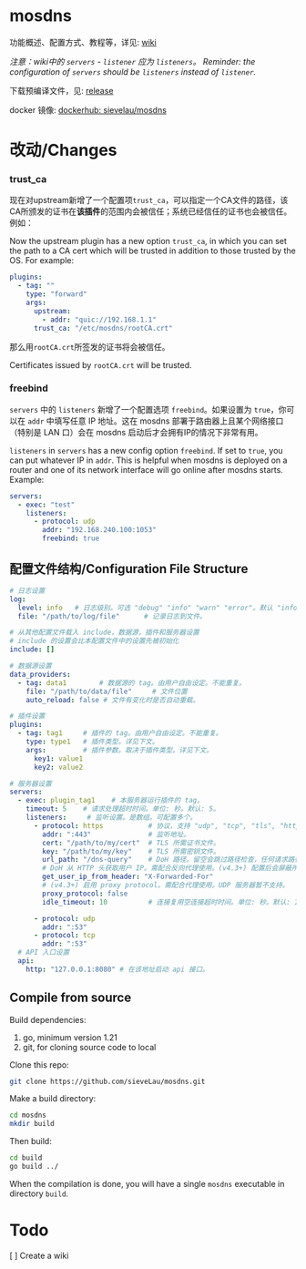 # mosdns

功能概述、配置方式、教程等，详见: [wiki](https://irine-sistiana.gitbook.io/mosdns-wiki/mosdns-v4)

*注意：wiki中的 `servers` - `listener` 应为 `listeners`。 Reminder: the configuration of `servers` should be `listeners` instead of `listener`.*

下载预编译文件，见: [release](https://github.com/sieveLau/mosdns/releases)

docker 镜像: [dockerhub: sievelau/mosdns](https://hub.docker.com/r/sievelau/mosdns)

# 改动/Changes

### trust_ca

现在对upstream新增了一个配置项`trust_ca`，可以指定一个CA文件的路径，该CA所颁发的证书在**该插件**的范围内会被信任；系统已经信任的证书也会被信任。例如：

Now the upstream plugin has a new option `trust_ca`, in which you can set the path to a CA cert which will be trusted in addition to those trusted by the OS. For example:

```yaml
plugins:
  - tag: ""
    type: "forward"
    args:
      upstream:
        - addr: "quic://192.168.1.1"
      trust_ca: "/etc/mosdns/rootCA.crt"
```

那么用`rootCA.crt`所签发的证书将会被信任。

Certificates issued by `rootCA.crt` will be trusted.

### freebind

`servers` 中的 `listeners` 新增了一个配置选项 `freebind`。如果设置为 `true`，你可以在 `addr` 中填写任意 IP 地址。这在 mosdns 部署于路由器上且某个网络接口（特别是 LAN 口）会在 mosdns 启动后才会拥有IP的情况下非常有用。

`listeners` in `servers` has a new config option `freebind`. If set to `true`, you can put whatever IP in `addr`. This is helpful when mosdns is deployed on a router and one of its network interface will go online after mosdns starts. Example:

```yaml
servers:
  - exec: "test"
    listeners:     
      - protocol: udp
        addr: "192.168.240.100:1053"
        freebind: true
```

## 配置文件结构/Configuration File Structure

```yaml
# 日志设置
log:
  level: info   # 日志级别。可选 "debug" "info" "warn" "error"。默认 "info"。
  file: "/path/to/log/file"      # 记录日志到文件。

# 从其他配置文件载入 include，数据源，插件和服务器设置
# include 的设置会比本配置文件中的设置先被初始化
include: []

# 数据源设置
data_providers:
  - tag: data1        # 数据源的 tag。由用户自由设定。不能重复。
    file: "/path/to/data/file"     # 文件位置
    auto_reload: false # 文件有变化时是否自动重载。

# 插件设置
plugins:
  - tag: tag1     # 插件的 tag。由用户自由设定。不能重复。
    type: type1   # 插件类型。详见下文。
    args:         # 插件参数。取决于插件类型。详见下文。
      key1: value1
      key2: value2

# 服务器设置
servers:
  - exec: plugin_tag1    # 本服务器运行插件的 tag。
    timeout: 5    # 请求处理超时时间。单位: 秒。默认: 5。
    listeners:     # 监听设置。是数组。可配置多个。
      - protocol: https           # 协议，支持 "udp", "tcp", "tls", "https" 和 "http"
        addr: ":443"              # 监听地址。
        cert: "/path/to/my/cert"  # TLS 所需证书文件。
        key: "/path/to/my/key"    # TLS 所需密钥文件。
        url_path: "/dns-query"    # DoH 路径。留空会跳过路径检查，任何请求路径会被处理。
        # DoH 从 HTTP 头获取用户 IP。需配合反向代理使用。(v4.3+) 配置后会屏蔽所有没有该头的请求。
        get_user_ip_from_header: "X-Forwarded-For"
        # (v4.3+) 启用 proxy protocol。需配合代理使用。UDP 服务器暂不支持。
        proxy_protocol: false
        idle_timeout: 10          # 连接复用空连接超时时间。单位: 秒。默认: 10。

      - protocol: udp
        addr: ":53"
      - protocol: tcp
        addr: ":53"
  # API 入口设置     
  api:
    http: "127.0.0.1:8080" # 在该地址启动 api 接口。
```

## Compile from source

Build dependencies:

1. go, minimum version 1.21
2. git, for cloning source code to local

Clone this repo:

```bash
git clone https://github.com/sieveLau/mosdns.git
```

Make a build directory:

```bash
cd mosdns
mkdir build
```

Then build:

```bash
cd build
go build ../
```

When the compilation is done, you will have a single `mosdns` executable in directory `build`.

# Todo

[ ] Create a wiki